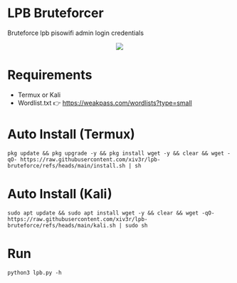 # LPB Bruteforcer
Bruteforce lpb pisowifi admin login credentials

<div align="center">
<img src="https://github.com/xiv3r/lpb-bruteforce/blob/main/image/lpbrute.png">
</div>

# Requirements
- Termux or Kali
- Wordlist.txt 👉 https://weakpass.com/wordlists?type=small

# Auto Install (Termux)
```
pkg update && pkg upgrade -y && pkg install wget -y && clear && wget -qO- https://raw.githubusercontent.com/xiv3r/lpb-bruteforce/refs/heads/main/install.sh | sh
```

# Auto Install (Kali)
```
sudo apt update && sudo apt install wget -y && clear && wget -qO- https://raw.githubusercontent.com/xiv3r/lpb-bruteforce/refs/heads/main/kali.sh | sudo sh
```

# Run
```
python3 lpb.py -h
```

